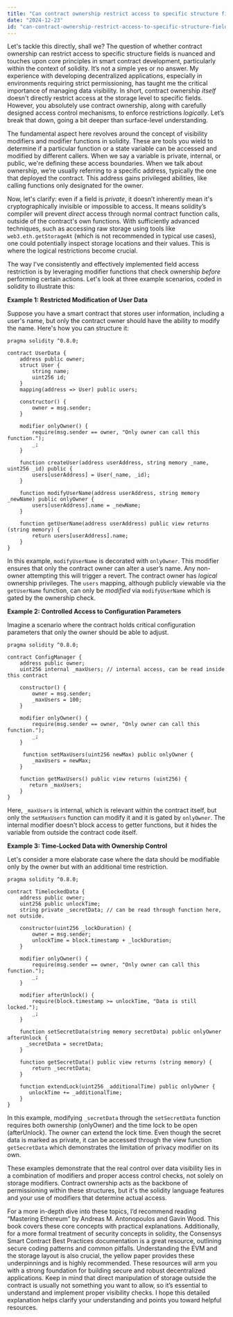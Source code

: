 ```yaml
---
title: "Can contract ownership restrict access to specific structure fields?"
date: "2024-12-23"
id: "can-contract-ownership-restrict-access-to-specific-structure-fields"
---
```


Let's tackle this directly, shall we? The question of whether contract ownership can restrict access to specific structure fields is nuanced and touches upon core principles in smart contract development, particularly within the context of solidity. It’s not a simple yes or no answer. My experience with developing decentralized applications, especially in environments requiring strict permissioning, has taught me the critical importance of managing data visibility. In short, contract ownership *itself* doesn't directly restrict access at the storage level to specific fields. However, you absolutely use contract ownership, along with carefully designed access control mechanisms, to enforce restrictions *logically*. Let’s break that down, going a bit deeper than surface-level understanding.

The fundamental aspect here revolves around the concept of visibility modifiers and modifier functions in solidity. These are tools you wield to determine if a particular function or a state variable can be accessed and modified by different callers. When we say a variable is private, internal, or public, we're defining these access boundaries. When we talk about ownership, we’re usually referring to a specific address, typically the one that deployed the contract. This address gains privileged abilities, like calling functions only designated for the owner.

Now, let's clarify: even if a field is *private*, it doesn’t inherently mean it's cryptographically invisible or impossible to access. It means solidity’s compiler will prevent *direct* access through normal contract function calls, outside of the contract's own functions. With sufficiently advanced techniques, such as accessing raw storage using tools like `web3.eth.getStorageAt` (which is not recommended in typical use cases), one could potentially inspect storage locations and their values. This is where the logical restrictions become crucial.

The way I've consistently and effectively implemented field access restriction is by leveraging modifier functions that check ownership *before* performing certain actions. Let's look at three example scenarios, coded in solidity to illustrate this:

**Example 1: Restricted Modification of User Data**

Suppose you have a smart contract that stores user information, including a user's name, but only the contract owner should have the ability to modify the name. Here's how you can structure it:

```solidity
pragma solidity ^0.8.0;

contract UserData {
    address public owner;
    struct User {
        string name;
        uint256 id;
    }
    mapping(address => User) public users;

    constructor() {
        owner = msg.sender;
    }

    modifier onlyOwner() {
        require(msg.sender == owner, "Only owner can call this function.");
        _;
    }

    function createUser(address userAddress, string memory _name, uint256 _id) public {
        users[userAddress] = User(_name, _id);
    }

    function modifyUserName(address userAddress, string memory _newName) public onlyOwner {
        users[userAddress].name = _newName;
    }

    function getUserName(address userAddress) public view returns (string memory) {
        return users[userAddress].name;
    }
}
```

In this example, `modifyUserName` is decorated with `onlyOwner`. This modifier ensures that only the contract owner can alter a user’s name. Any non-owner attempting this will trigger a revert. The contract owner has *logical* ownership privileges. The `users` mapping, although publicly viewable via the `getUserName` function, can only be *modified* via `modifyUserName` which is gated by the ownership check.

**Example 2: Controlled Access to Configuration Parameters**

Imagine a scenario where the contract holds critical configuration parameters that only the owner should be able to adjust.

```solidity
pragma solidity ^0.8.0;

contract ConfigManager {
    address public owner;
    uint256 internal _maxUsers; // internal access, can be read inside this contract

    constructor() {
        owner = msg.sender;
        _maxUsers = 100;
    }

    modifier onlyOwner() {
        require(msg.sender == owner, "Only owner can call this function.");
        _;
    }

     function setMaxUsers(uint256 newMax) public onlyOwner {
        _maxUsers = newMax;
    }

    function getMaxUsers() public view returns (uint256) {
       return _maxUsers;
    }
}
```

Here, `_maxUsers` is internal, which is relevant within the contract itself, but only the `setMaxUsers` function can modify it and it is gated by `onlyOwner`. The internal modifier doesn't block access to getter functions, but it hides the variable from outside the contract code itself.

**Example 3: Time-Locked Data with Ownership Control**

Let's consider a more elaborate case where the data should be modifiable only by the owner but with an additional time restriction.

```solidity
pragma solidity ^0.8.0;

contract TimelockedData {
    address public owner;
    uint256 public unlockTime;
    string private _secretData; // can be read through function here, not outside.

    constructor(uint256 _lockDuration) {
        owner = msg.sender;
        unlockTime = block.timestamp + _lockDuration;
    }

    modifier onlyOwner() {
        require(msg.sender == owner, "Only owner can call this function.");
        _;
    }

    modifier afterUnlock() {
        require(block.timestamp >= unlockTime, "Data is still locked.");
        _;
    }

    function setSecretData(string memory secretData) public onlyOwner afterUnlock {
      _secretData = secretData;
    }

    function getSecretData() public view returns (string memory) {
        return _secretData;
    }

    function extendLock(uint256 _additionalTime) public onlyOwner {
       unlockTime += _additionalTime;
    }
}
```
In this example, modifying `_secretData` through the `setSecretData` function requires both ownership (onlyOwner) and the time lock to be open (afterUnlock). The owner can extend the lock time. Even though the secret data is marked as private, it can be accessed through the view function `getSecretData` which demonstrates the limitation of privacy modifier on its own.

These examples demonstrate that the real control over data visibility lies in a combination of modifiers and proper access control checks, not solely on storage modifiers. Contract ownership acts as the backbone of permissioning within these structures, but it's the solidity language features and your use of modifiers that determine actual access.

For a more in-depth dive into these topics, I’d recommend reading “Mastering Ethereum” by Andreas M. Antonopoulos and Gavin Wood. This book covers these core concepts with practical explanations. Additionally, for a more formal treatment of security concepts in solidity, the Consensys Smart Contract Best Practices documentation is a great resource, outlining secure coding patterns and common pitfalls. Understanding the EVM and the storage layout is also crucial, the yellow paper provides these underpinnings and is highly recommended. These resources will arm you with a strong foundation for building secure and robust decentralized applications. Keep in mind that direct manipulation of storage outside the contract is usually not something you want to allow, so it’s essential to understand and implement proper visibility checks. I hope this detailed explanation helps clarify your understanding and points you toward helpful resources.
